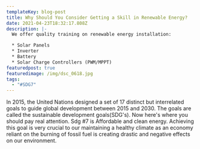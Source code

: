 ```yaml
---
templateKey: blog-post
title: Why Should You Consider Getting a Skill in Renewable Energy?
date: 2021-04-23T18:32:17.808Z
description: |-
  We offer quality training on renewable energy installation:

  * Solar Panels
  * Inverter
  * Battery
  * Solar Charge Controllers (PWM/MPPT)
featuredpost: true
featuredimage: /img/dsc_0618.jpg
tags:
  - "#SDG7"
---
```


In 2015, the United Nations designed a set of 17 distinct but interrelated goals to guide global development between 2015 and 2030. The goals are called the sustainable development goals(SDG's). 
Now here's where you should pay real attention. 
Sdg #7 is Affordable and clean energy. 
Achieving this goal is very crucial to our maintaining a healthy climate   as an economy reliant on the burning of fossil fuel is creating drastic   and negative effects on our environment.